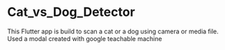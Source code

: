 # Cat_vs_Dog_Detector
This Flutter app is build to scan a cat or a dog using camera or media file. Used a modal created with google teachable machine
